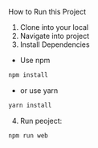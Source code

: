 How to Run this Project
1. Clone into your local
2. Navigate into project
3. Install Dependencies
- Use npm
```bash
npm install
```
- or use yarn
```bash
yarn install
```
4. Run peoject:
```bash
npm run web
```
